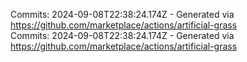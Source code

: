 Commits: 2024-09-08T22:38:24.174Z - Generated via https://github.com/marketplace/actions/artificial-grass
<br>
Commits: 2024-09-08T22:38:24.174Z - Generated via https://github.com/marketplace/actions/artificial-grass
<br>
